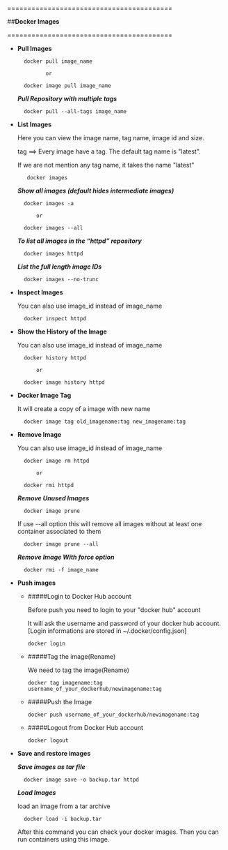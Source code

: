 =========================================

   
   ##**Docker Images**
 



=========================================

* **Pull Images**

        docker pull image_name 
        
               or
               
        docker image pull image_name
        
     *__Pull Repository with multiple tags__*
    
        docker pull --all-tags image_name
        
* **List Images**

    Here you can view the image name, tag name, image id and size.
    
    tag ==> Every image have a tag. The default tag name is "latest".
    
    If we are not mention any tag name, it takes the name "latest"
    
         docker images
        
   *__Show all images (default hides intermediate images)__*
    
        docker images -a
        
            or
            
        docker images --all
        
   *__To list all images in the “httpd” repository__*
        
        docker images httpd   
        
   *__List the full length image IDs__*
    
        docker images --no-trunc    
        
* **Inspect Images**

    You can also use image_id instead of image_name
    
        docker inspect httpd
        
* **Show the History of the Image**

    You can also use image_id instead of image_name

        docker history httpd
        
            or
            
        docker image history httpd
        
* **Docker Image Tag**

    It will create a copy of a image with new name

        docker image tag old_imagename:tag new_imagename:tag
        
* **Remove Image**

    You can also use image_id instead of image_name

        docker image rm httpd
        
            or
            
        docker rmi httpd
        
    *__Remove Unused Images__*
    
        docker image prune
            
    If use --all option this will remove all images without at least one container associated to them
    
        docker image prune --all
        
    *__Remove Image With force option__*
      
        docker rmi -f image_name
            
     
* **Push images**

    - #####Login to Docker Hub account
     
      Before push you need to login to your "docker hub" account
    
      It will ask the username and password of your docker hub account.
      [Login informations are stored in ~/.docker/config.json]
     
          docker login 
        
    - #####Tag the image(Rename)
 
      We need to tag the image(Rename)
   
          docker tag imagename:tag username_of_your_dockerhub/newimagename:tag
          
    - #####Push the Image
       
          docker push username_of_your_dockerhub/newimagename:tag
          
    - #####Logout from Docker Hub account

          docker logout

* **Save and restore images**

    *__Save images as tar file__*
    
        docker image save -o backup.tar httpd
        
     *__Load Images__*
     
     load an image from a tar archive
     
        docker load -i backup.tar
        
     After this command you can check your docker images. Then you can run 
     containers using this image.
             
 
        
           
